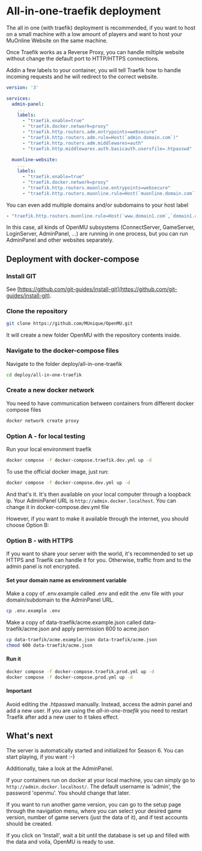 # All-in-one-traefik deployment

The all in one (with traefik) deployment is recommended, if you want to host
on a small machine with a low amount of players and want to host your
MuOnline Website on the same machine.

Once Traefik works as a Reverse Proxy, you can handle miltiple website
without change the default port to HTTP/HTTPS connections.

Addin a few labels to your container, you will tell Traefik how to
handle incoming requests and he will redirect to the correct website.

``` yml
version: '3'

services:
  admin-panel:
    ...
    labels:
      - "traefik.enable=true"
      - "traefik.docker.network=proxy"
      - "traefik.http.routers.adm.entrypoints=websecure"
      - "traefik.http.routers.adm.rule=Host(`admin.domain.com`)"
      - "traefik.http.routers.adm.middlewares=auth"
      - "traefik.http.middlewares.auth.basicauth.usersfile=.htpasswd"
      
  muonline-website:
    ...
    labels:
      - "traefik.enable=true"
      - "traefik.docker.network=proxy"
      - "traefik.http.routers.muonline.entrypoints=websecure"
      - "traefik.http.routers.muonline.rule=Host(`muonline.domain.com`)"
```

You can even add multiple domains and/or subdomains to your host label

``` yml
- "traefik.http.routers.muonline.rule=Host(`www.domain1.com`,`domain1.com`,`sub.domain1.com`)"
```

In this case, all kinds of OpenMU subsystems (ConnectServer, GameServer, LoginServer,
AdminPanel, ...) are running in one process, but you can run
AdminPanel and other websites separately.

## Deployment with docker-compose

### Install GIT

See [https://github.com/git-guides/install-git](https://github.com/git-guides/install-git).

### Clone the repository

``` bash
git clone https://github.com/MUnique/OpenMU.git
```

It will create a new folder OpenMU with the repository contents inside.

### Navigate to the docker-compose files

Navigate to the folder deploy/all-in-one-traefik

``` bash
cd deploy/all-in-one-traefik
```

### Create a new docker network

You need to have communication between containers from different docker compose files

``` bash
docker network create proxy
```

### Option A - for local testing

Run your local environment traefik

``` bash
docker compose -f docker-compose.traefik.dev.yml up -d
```

To use the official docker image, just run:

``` bash
docker compose -f docker-compose.dev.yml up -d
```

And that's it. It's then available on your local computer through a loopback
ip. Your AdminPanel URL is `http://admin.docker.localhost`. You can change it
in docker-compose.dev.yml file

However, if you want to make it available through the internet, you should choose
Option B:

### Option B - with HTTPS

If you want to share your server with the world, it's recommended to set up HTTPS
and Traefik can handle it for you. Otherwise, traffic from and to the admin
panel is not encrypted.

#### Set your domain name as environment variable

Make a copy of .env.example called .env and edit the .env file with your
domain/subdomain to the AdminPanel URL.

``` bash
cp .env.example .env
```

Make a copy of data-traefik/acme.example.json called data-traefik/acme.json
and apply permission 600 to acme.json

``` bash
cp data-traefik/acme.example.json data-traefik/acme.json
chmod 600 data-traefik/acme.json
```

#### Run it

``` bash
docker compose -f docker-compose.traefik.prod.yml up -d
docker compose -f docker-compose.prod.yml up -d
```

#### Important

Avoid editing the .htpasswd manually. Instead, access the admin panel
and add a new user. If you are using the _all-in-one-traefik_ you
need to restart Traefik after add a new user to it takes effect.

## What's next

The server is automatically started and initialized for Season 6. You can start
playing, if you want :-)

Additionally, take a look at the AdminPanel.

If your containers run on docker at your local machine, you can simply go to `http://admin.docker.localhost/`.
The default username is 'admin', the password 'openmu'. You should change that later.

If you want to run another game version, you can go to the setup page through
the navigation menu, where you can select your desired game version,
number of game servers (just the data of it), and if test accounts
should be created.

If you click on 'Install', wait a bit until the database is set up and
filled with the data and voila, OpenMU is ready to use.
